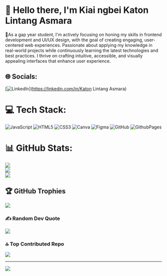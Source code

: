 # 👋 Hello there, I'm Kiai ngbei Katon Lintang Asmara
🌱As a gap year student, I'm actively focusing on honing my skills in frontend development and UI/UX design, with the goal of creating engaging, user-centered web experiences. Passionate about applying my knowledge in real-world projects while continuously learning the latest technologies and best practices. I thrive on crafting intuitive, accessible, and visually appealing interfaces that enhance user experience.<br>


## 🌐 Socials:
[![LinkedIn](https://img.shields.io/badge/LinkedIn-%230077B5.svg?logo=linkedin&logoColor=white)](https://linkedin.com/in/Katon Lintang Asmara) 

# 💻 Tech Stack:
![JavaScript](https://img.shields.io/badge/javascript-%23323330.svg?style=for-the-badge&logo=javascript&logoColor=%23F7DF1E) ![HTML5](https://img.shields.io/badge/html5-%23E34F26.svg?style=for-the-badge&logo=html5&logoColor=white) ![CSS3](https://img.shields.io/badge/css3-%231572B6.svg?style=for-the-badge&logo=css3&logoColor=white) ![Canva](https://img.shields.io/badge/Canva-%2300C4CC.svg?style=for-the-badge&logo=Canva&logoColor=white) ![Figma](https://img.shields.io/badge/figma-%23F24E1E.svg?style=for-the-badge&logo=figma&logoColor=white) ![GitHub](https://img.shields.io/badge/github-%23121011.svg?style=for-the-badge&logo=github&logoColor=white) ![GithubPages](https://img.shields.io/badge/github%20pages-121013?style=for-the-badge&logo=github&logoColor=white)
# 📊 GitHub Stats:
![](https://github-readme-stats.vercel.app/api?username=WhatYouWaitingFor&theme=dark&hide_border=false&include_all_commits=false&count_private=false)<br/>
![](https://github-readme-streak-stats.herokuapp.com/?user=WhatYouWaitingFor&theme=dark&hide_border=false)<br/>
![](https://github-readme-stats.vercel.app/api/top-langs/?username=WhatYouWaitingFor&theme=dark&hide_border=false&include_all_commits=false&count_private=false&layout=compact)

## 🏆 GitHub Trophies
![](https://github-profile-trophy.vercel.app/?username=WhatYouWaitingFor&theme=radical&no-frame=false&no-bg=true&margin-w=4)

### ✍️ Random Dev Quote
![](https://quotes-github-readme.vercel.app/api?type=horizontal&theme=radical)

### 🔝 Top Contributed Repo
![](https://github-contributor-stats.vercel.app/api?username=WhatYouWaitingFor&limit=5&theme=dark&combine_all_yearly_contributions=true)

---
[![](https://visitcount.itsvg.in/api?id=WhatYouWaitingFor&icon=0&color=0)](https://visitcount.itsvg.in)

<!-- Proudly created with GPRM ( https://gprm.itsvg.in ) -->
